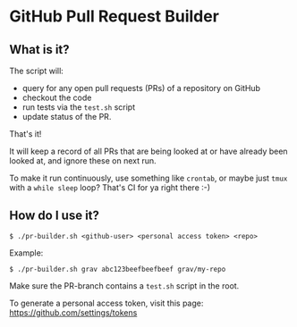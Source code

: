 # GitHub Pull Request Builder

## What is it?

The script will:
- query for any open pull requests (PRs) of a repository on GitHub
- checkout the code 
- run tests via the `test.sh` script
- update status of the PR.

That's it!

It will keep a record of all PRs that are being looked at or have already been looked at,
and ignore these on next run.

To make it run continuously, use something like `crontab`, or maybe just `tmux` with a `while sleep` loop? 
That's CI for ya right there :-)

## How do I use it?

```
$ ./pr-builder.sh <github-user> <personal access token> <repo>
```

Example:

```
$ ./pr-builder.sh grav abc123beefbeefbeef grav/my-repo
```

Make sure the PR-branch contains a `test.sh` script in the root.

To generate a personal access token, visit this page:
https://github.com/settings/tokens

